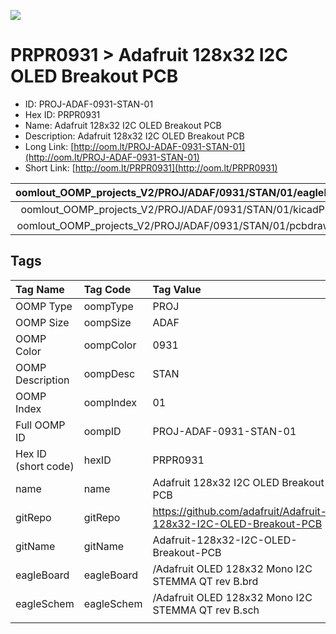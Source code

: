


  
![][im]
# PRPR0931 > Adafruit 128x32 I2C OLED Breakout PCB

- ID: PROJ-ADAF-0931-STAN-01
- Hex ID: PRPR0931
- Name: Adafruit 128x32 I2C OLED Breakout PCB
- Description: Adafruit 128x32 I2C OLED Breakout PCB
- Long Link: [http://oom.lt/PROJ-ADAF-0931-STAN-01](http://oom.lt/PROJ-ADAF-0931-STAN-01)
- Short Link: [http://oom.lt/PRPR0931](http://oom.lt/PRPR0931)
  

|oomlout_OOMP_projects_V2/PROJ/ADAF/0931/STAN/01/eagleImage.png|oomlout_OOMP_projects_V2/PROJ/ADAF/0931/STAN/01/eagleSchemImage.png|oomlout_OOMP_projects_V2/PROJ/ADAF/0931/STAN/01/kicadPcb3dFront.png|oomlout_OOMP_projects_V2/PROJ/ADAF/0931/STAN/01/kicadPcb3dBack.png|
| :---: | :---: | :---: | :---: |
|oomlout_OOMP_projects_V2/PROJ/ADAF/0931/STAN/01/kicadPcb3d.png|oomlout_OOMP_projects_V2/PROJ/ADAF/0931/STAN/01/bomBack.png|oomlout_OOMP_projects_V2/PROJ/ADAF/0931/STAN/01/bomFront.png|oomlout_OOMP_projects_V2/PROJ/ADAF/0931/STAN/01/pcbdraw.svg|
|oomlout_OOMP_projects_V2/PROJ/ADAF/0931/STAN/01/pcbdrawBack.svg||||

## Tags
  

|Tag Name|Tag Code|Tag Value|
| :--- | :--- | :--- |
|OOMP Type|oompType|PROJ|
|OOMP Size|oompSize|ADAF|
|OOMP Color|oompColor|0931|
|OOMP Description|oompDesc|STAN|
|OOMP Index|oompIndex|01|
|Full OOMP ID|oompID|PROJ-ADAF-0931-STAN-01|
|Hex ID (short code)|hexID|PRPR0931|
|name|name|Adafruit 128x32 I2C OLED Breakout PCB|
|gitRepo|gitRepo|https://github.com/adafruit/Adafruit-128x32-I2C-OLED-Breakout-PCB|
|gitName|gitName|Adafruit-128x32-I2C-OLED-Breakout-PCB|
|eagleBoard|eagleBoard|/Adafruit OLED 128x32 Mono I2C STEMMA QT rev B.brd|
|eagleSchem|eagleSchem|/Adafruit OLED 128x32 Mono I2C STEMMA QT rev B.sch|
||||



[im]: PROJ/ADAF/0931/STAN/01/kicadPcb3d_450.png
